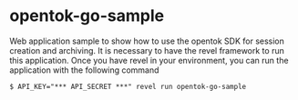 opentok-go-sample
=================

Web application sample to show how to use the opentok SDK for session creation and archiving.
It is necessary to have the revel framework to run this application. Once you have revel in
your environment, you can run the application with the following command

  ```
  $ API_KEY="*** API_SECRET ***" revel run opentok-go-sample
  ```
